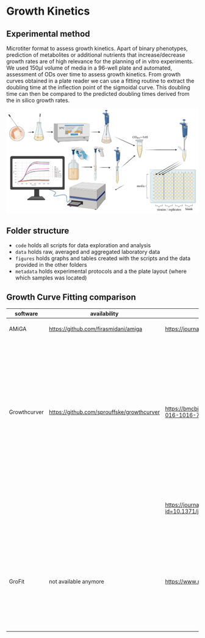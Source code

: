 # Growth Kinetics

## Experimental method
Microtiter format to assess growth kinetics. Apart of binary phenotypes, prediction of metabolites or additional nutrients that increase/decrease growth rates are of high relevance for the planning of in vitro experiments. We used 150µl volume of media in a 96-well plate and automated, assessment of ODs over time to assess growth kinetics. From growth curves obtained in a plate reader we can use a fitting routine to extract the doubling time at the inflection point of the sigmoidal curve. This doubling time can then be compared to the predicted doubling times derived from the in silico growth rates.

![Graphical Protocol for Growth Kinetics](./metadata/growth_kinetics_protocol.png)

## Folder structure
* `code` holds all scripts for data exploration and analysis
* `data` holds raw, averaged and aggregated laboratory data
* `figures` holds graphs and tables created with the scripts and the data provided in the other folders
* `metadata` holds experimental protocols and a the plate layout (where which samples was located)

## Growth Curve Fitting comparison

| **software** | **availability**                           | **paper**                                                                      | **focus**                                  | **docs**                                                                                  | **language** | **method**                                                                                                                                                                                    |
|--------------|--------------------------------------------|--------------------------------------------------------------------------------|--------------------------------------------|-------------------------------------------------------------------------------------------|--------------|-----------------------------------------------------------------------------------------------------------------------------------------------------------------------------------------------|
| AMiGA        | https://github.com/firasmidani/amiga       | https://journals.asm.org/doi/10.1128/mSystems.00508-21                         | BIOLOG plates                              | https://firasmidani.github.io/amiga/                                                      | Python       | Gaussian Process regression                                                                                                                                                                   |
| Growthcurver | https://github.com/sprouffske/growthcurver | https://bmcbioinformatics.biomedcentral.com/articles/10.1186/s12859-016-1016-7 | plate reader data                          | https://cran.r-project.org/web/packages/growthcurver/vignettes/Growthcurver-vignette.html | R            | fits growth curve data to a standard form of the logistic equation common in ecology and evolution whose parameters (the growth rate, the initial population size, and the carrying capacity) |
|              |                                            | https://journals.plos.org/plosone/article?id=10.1371/journal.pone.0245205      |                                            |                                                                                           |              | method based on the time derivatives of the optical density                                                                                                                                   |
| GroFit       | not available anymore                      | https://www.nature.com/articles/npre.2010.4508.1                               | determine characteristic growth parameters |                                                                                           |              | "Model-based fits (1. Logistic growth, 2. Gompertz growth, 3. modified Gompertz growth and 4. Richards growth) and model-free spline fits"                                                    |
